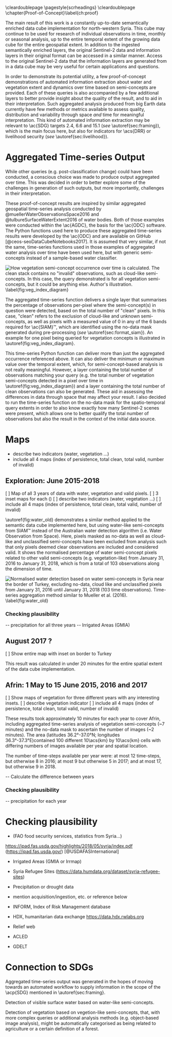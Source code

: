 \cleardoublepage
\pagestyle{scrheadings}
\cleardoublepage
\chapter{Proof-of-Concept}\label{ch:proof}

The main result of this work is a constantly up-to-date semantically enriched data cube implementation for north-western Syria. This cube may continue to be used for research of individual observations in time, monthly or seasonal analysis, up to the entire temporal extent of the growing data cube for the entire geospatial extent. In addition to the ingested semantically enriched layers, the original Sentinel-2 data and information layers in their original format can be accessed in a similar manner. Access to the original Sentinel-2 data that the information layers are generated from in a data cube may be very useful for certain applications and questions.

In order to demonstrate its potential utility, a few proof-of-concept demonstrations of automated information extraction about water and vegetation extent and dynamics over time based on semi-concepts are provided. Each of these queries is also accompanied by a few additional layers to better provide insight about the quality of the result, and to aid in their interpretation. Such aggregated analysis produced from big Earth data currently have few methods or metrics available to assess quality, distribution and variability through space *and* time for meaningful interpretation. This kind of automated information extraction may be relevant to \ac{SDG} targets 2.4, 6.6 and 15.1  (*see* \autoref{sec:framing}), which is the main focus here, but also for indicators for \acs{DRR} or livelihood security (*see* \autoref{sec:livelihood}).


# Aggregated Time-series Output

While other queries (e.g. post-classification change) could have been conducted, a conscious choice was made to produce output aggregated over time. This was decided in order to better explore some of the challenges in generation of such outputs, but more importantly, challenges in their interpretation.

These proof-of-concept results are inspired by similar aggregated geospatial time-series analysis conducted by @muellerWaterObservationsSpace2016 and @tulbureSurfaceWaterExtent2016 of water bodies. Both of those examples were conducted within the \ac{AGDC}, the basis for the \ac{ODC} software. The Python functions used here to produce these aggregated time-series results were developed by the \ac{ODC} and are available on GitHub [@ceos-seoDataCubeNotebooks2017]. It is assumed that very similar, if not the same, time-series functions used in those examples of aggregated water analysis over time have been used here, but with generic semi-concepts instead of a sample-based water classifier.

![How vegetation semi-concept occurrence over time is calculated. The clean stack contains no "invalid" observations, such as cloud-like semi-concepts. In this case, the query demonstrated is for all vegetation semi-concepts, but it could be anything else. Author's illustration. \label{fig:veg_index_diagram}](source/figures/vegetation_normindex_example.png)

The aggregated time-series function delivers a single layer that summarises the percentage of observations per-pixel where the semi-concept(s) in question were detected, based on the total number of "clean" pixels. In this case, "clean" refers to the exclusion of cloud-like and unknown semi-concepts, as well as pixels with a measured value of 0 in any of the 6 bands required for \ac{SIAM}™, which are identified using the no-data mask generated during pre-processing (*see* \autoref{sec:format_siam}). An example for one pixel being queried for vegetation concepts is illustrated in \autoref{fig:veg_index_diagram}.

This time-series Python function can deliver more than just the aggregated occurrence referenced above. It can also deliver the minimum or maximum value over the temporal extent, which, for semi-concept-based analysis is not really meaningful. However, a layer containing the total number of observations matching your query (e.g. the total number of vegetation semi-concepts detected in a pixel over time in \autoref{fig:veg_index_diagram}) and a layer containing the total number of clean observations can also be generated. These aid in assessing the differences in data through space that may affect your result. I also decided to run the time-series function on the no-data mask for the spatio-temporal query extents in order to also know exactly how many Sentinel-2 scenes were present, which allows one to better qualify the total number of observations but also the result in the context of the initial data source.


# Maps

- describe two indicators (water, vegetation ...)
- include all 4 maps (index of persistence, total clean, total valid, number of invalid)


## Exploration: June 2015-2018

[ ] Map of all 3 years of data with water, vegetation and valid pixels.
[ ] 3 inset maps for each ()
[ ] describe two indicators (water, vegetation ...)
[ ] include all 4 maps (index of persistence, total clean, total valid, number of invalid)

\autoref{fig:water_old} demonstrates a similar method applied to the semantic data cube implemented here, but using water-like semi-concepts from SIAM™ instead of the Australian water detection algorithm (i.e. Water Observation from Space). Here, pixels masked as no-data as well as cloud-like and unclassified semi-concepts have been excluded from analysis such that only pixels deemed clear observations are included and considered valid. It shows the normalised percentage of water semi-concept pixels related to other valid semi-concepts (e.g. vegetation-like) from January 31, 2016 to January 31, 2018, which is from a total of 103 observations along the dimension of time.

![Normalised water detection based on water semi-concepts in Syria near the border of Turkey, excluding no-data, cloud like and unclassified pixels from January 31, 2016 until January 31, 2018 (103 time observations). Time-series aggregation method similar to Mueller et al. (2016). \label{fig:water_old}](source/figures/water_edit.png)

### Checking plausibility

-- precipitation for all three years
-- Irrigated Areas (GMIA)


## August 2017 ?

[ ] Show entire map with inset on border to Turkey

This result was calculated in under 20 minutes for the entire spatial extent of the data cube implementation.

## Afrin: 1 May to 15 June 2015, 2016 and 2017

[ ] Show maps of vegetation for three different years with any interesting insets.
[ ] describe vegetation indicator
[ ] include all 4 maps (index of persistence, total clean, total valid, number of invalid)

These results took approximately 10 minutes for each year to cover Afrin, including aggregated time-series analysis of vegetation semi-concepts (~7 minutes) and the no-data mask to ascertain the number of images (~2 minutes). The area (latitudes 36.2°-37.0°N; longitudes 36.3°-37.3°E)contained 100 different 10\acs{km} by 10\acs{km} cells with differing numbers of images available per year and spatial location.

The number of time-steps available per year were: at most 12 time-steps, but otherwise 8 in 2016; at most 9 but otherwise 5 in 2017; and at most 17, but otherwise 9 in 2018.

-- Calculate the difference between years


### Checking plausibility

-- precipitation for each year

# Checking plausibility

- (FAO food security services, statistics from Syria…)

https://ipad.fas.usda.gov/highlights/2018/05/syria/index.pdf (https://ipad.fas.usda.gov/) [@USDAFASInternational]

- Irrigated Areas (GMIA or Irrmap)
- Syria Refugee Sites (<https://data.humdata.org/dataset/syria-refugee-sites>)
- Precipitation or drought data
- mention acquisition/ingestion, etc. or reference below

- INFORM, Index of Risk Management database
- HDX, humanitarian data exchange <https://data.hdx.rwlabs.org>
- Relief web
- ACLED
- GDELT


# Connection to SDGs

Aggregated time-series output was generated in the hopes of moving towards an automated workflow to supply information in the scope of the \acp{SDG} mentioned in \autoref{sec:framing}.

Detection of visible surface water based on water-like semi-concepts.

Detection of vegetation based on vegetion-like semi-concepts, that, with more complex queries or additional analysis methods (e.g. object-based image analysis), might be automatically categorised as being related to agriculture or a certain definition of a forest.
